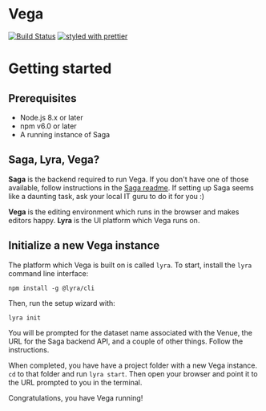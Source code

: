 # Vega

[![Build Status](https://travis-ci.org/VegaPublish/vega.svg?branch=master)](https://travis-ci.org/VegaPublish/vega) [![styled with prettier](https://img.shields.io/badge/styled_with-prettier-ff69b4.svg)](https://github.com/prettier/prettier)

# Getting started

## Prerequisites

* Node.js 8.x or later
* npm v6.0 or later
* A running instance of Saga

## Saga, Lyra, Vega?

**Saga** is the backend required to run Vega. If you don't have one of those available, follow instructions in the [Saga readme](https://github.com/VegaPublish/saga). If setting up Saga seems like a daunting task, ask your local IT guru to do it for you :)

**Vega** is the editing environment which runs in the browser and makes editors happy.
**Lyra** is the UI platform which Vega runs on.

## Initialize a new Vega instance

The platform which Vega is built on is called `lyra`. To start, install the `lyra` command line interface:

```
npm install -g @lyra/cli
```

Then, run the setup wizard with:

```
lyra init
```

You will be prompted for the dataset name associated with the Venue, the URL for the Saga backend API, and a couple of other things. Follow the instructions.

When completed, you have have a project folder with a new Vega instance. `cd` to that folder and run `lyra start`. Then open your browser and point it to the URL prompted to you in the terminal.

Congratulations, you have Vega running!

